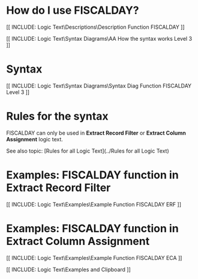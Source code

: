 
# How do I use FISCALDAY? 

[[ INCLUDE: Logic Text\Descriptions\Description Function FISCALDAY ]]

[[ INCLUDE: Logic Text\Syntax Diagrams\AA How the syntax works Level 3 ]]

# Syntax 

[[ INCLUDE: Logic Text\Syntax Diagrams\Syntax Diag Function FISCALDAY Level 3 ]]

# Rules for the syntax 

FISCALDAY can only be used in **Extract Record Filter** or **Extract Column Assignment** logic text.

See also topic: [Rules for all Logic Text](../Rules for all Logic Text) 

# Examples: FISCALDAY function in Extract Record Filter 

[[ INCLUDE: Logic Text\Examples\Example Function FISCALDAY ERF ]]

# Examples: FISCALDAY function in Extract Column Assignment 

[[ INCLUDE: Logic Text\Examples\Example Function FISCALDAY ECA ]]

[[ INCLUDE: Logic Text\Examples and Clipboard ]]
